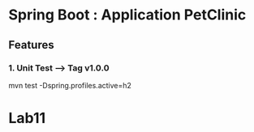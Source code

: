 # Spring Boot : Application PetClinic

## Features  

### 1.  Unit Test  --> Tag v1.0.0

mvn test -Dspring.profiles.active=h2 

# Lab11
